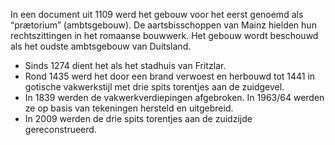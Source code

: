 In een document uit 1109 werd het gebouw voor het eerst genoemd als “prætorium” (ambtsgebouw). De aartsbisschoppen van Mainz hielden hun rechtszittingen in het romaanse bouwwerk. Het gebouw wordt beschouwd als het oudste ambtsgebouw van Duitsland.

* Sinds 1274 dient het als het stadhuis van Fritzlar.
* Rond 1435 werd het door een brand verwoest en herbouwd tot 1441 in gotische vakwerkstijl met drie spits torentjes aan de zuidgevel.
* In 1839 werden de vakwerkverdiepingen afgebroken. In 1963/64 werden ze op basis van tekeningen hersteld en uitgebreid.
* In 2009 werden de drie spits torentjes aan de zuidzijde gereconstrueerd.
